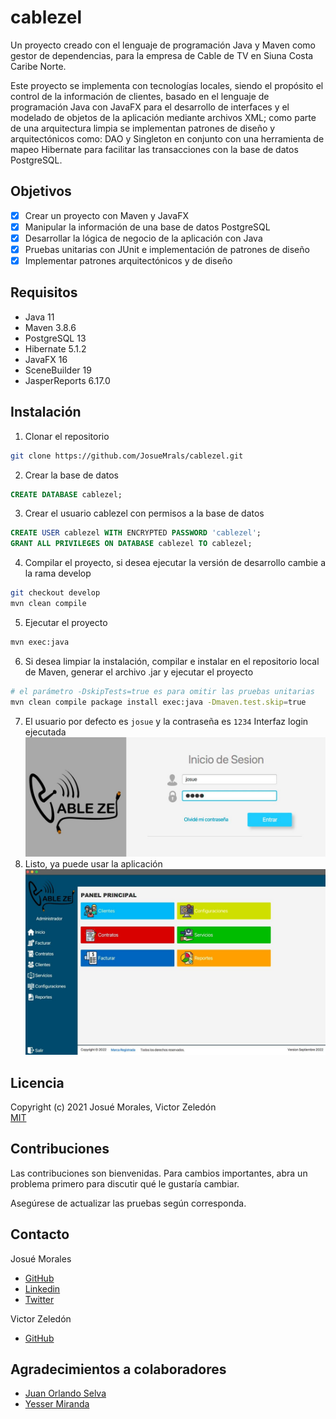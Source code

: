 # cablezel
Un proyecto creado con el lenguaje de programación Java y Maven como gestor de dependencias, para la empresa de Cable de TV en Siuna Costa Caribe Norte.  

Este proyecto se implementa con tecnologías locales, siendo el propósito el control de la información de clientes, basado en el lenguaje de programación Java con JavaFX para el desarrollo de interfaces y el modelado de objetos de la aplicación mediante archivos XML; como parte de una arquitectura limpia se implementan patrones de diseño y arquitectónicos como: DAO y Singleton en conjunto con una herramienta de mapeo Hibernate para facilitar las transacciones con la base de datos PostgreSQL.  

## Objetivos
- [x] Crear un proyecto con Maven y JavaFX
- [x] Manipular la información de una base de datos PostgreSQL
- [x] Desarrollar la lógica de negocio de la aplicación con Java
- [x] Pruebas unitarias con JUnit e implementación de patrones de diseño
- [x] Implementar patrones arquitectónicos y de diseño

## Requisitos
- Java 11
- Maven 3.8.6
- PostgreSQL 13
- Hibernate 5.1.2
- JavaFX 16
- SceneBuilder 19
- JasperReports 6.17.0

## Instalación
1. Clonar el repositorio
```bash
git clone https://github.com/JosueMrals/cablezel.git
```
2. Crear la base de datos
```sql
CREATE DATABASE cablezel;
```
3. Crear el usuario cablezel con permisos a la base de datos
```sql
CREATE USER cablezel WITH ENCRYPTED PASSWORD 'cablezel';
GRANT ALL PRIVILEGES ON DATABASE cablezel TO cablezel;
```
4. Compilar el proyecto, si desea ejecutar la versión de desarrollo cambie a la rama develop
```bash
git checkout develop
mvn clean compile
```
5. Ejecutar el proyecto
```bash
mvn exec:java
```
6. Si desea limpiar la instalación, compilar e instalar en el repositorio local de Maven, generar el archivo .jar y ejecutar el proyecto
```bash
# el parámetro -DskipTests=true es para omitir las pruebas unitarias
mvn clean compile package install exec:java -Dmaven.test.skip=true
```
7. El usuario por defecto es `josue` y la contraseña es `1234`
Interfaz login ejecutada
![Interfaz login ejecutada](screens/logincablezel.jpg)
8. Listo, ya puede usar la aplicación
![Interfaz principal ejecutada](screens/interfazprincipalcablezel.jpg)  

## Licencia
Copyright (c) 2021 Josué Morales, Victor Zeledón  
[MIT](https://github.com/JosueMrals/cablezel/blob/main/LICENSE)

## Contribuciones
Las contribuciones son bienvenidas. Para cambios importantes, abra un problema primero para discutir qué le gustaría cambiar.

Asegúrese de actualizar las pruebas según corresponda.

## Contacto
Josué Morales
- [GitHub](https://github.com/JosueMrals)
- [Linkedin](https://www.linkedin.com/in/jous17/)
- [Twitter](https://twitter.com/JoshMorales09)

Victor Zeledón
- [GitHub](https://github.com/POXS44)

## Agradecimientos a colaboradores
- [Juan Orlando Selva](https://github.com/jselvamadrigal)
- [Yesser Miranda](https://github.com/yessermiranda13)
